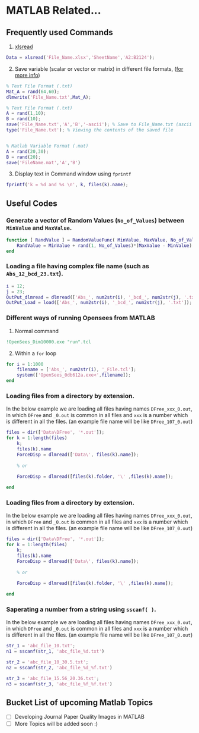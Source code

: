 # MATLAB Related...

## Frequently used Commands

1. [xlsread](https://in.mathworks.com/help/matlab/ref/xlsread.html#d117e1634382)
```matlab
Data = xlsread('File_Name.xlsx','SheetName','A2:B2124');
```
2. Save variable (scalar or vector or matrix) in different file formats, ([for more info](https://in.mathworks.com/help/matlab/ref/save.html))
```matlab
% Text File Format (.txt)
Mat_A = rand(64,60);
dlmwrite('File_Name.txt',Mat_A);

% Text File Format (.txt)
A = rand(1,10);
B = rand(10);
save('File_Name.txt','A','B','-ascii'); % Save to File_Name.txt (ascii file format)
type('File_Name.txt'); % Viewing the contents of the saved file


% Matlab Variable Format (.mat)
A = rand(20,30);
B = rand(20);
save('FileName.mat','A','B')
```

3. Display text in Command window using `fprintf`
```MATLAB
fprintf('k = %d and %s \n', k, files(k).name);
```

## Useful Codes

### Generate a vector of Random Values (`No_of_Values`) between `MinValue` and `MaxValue`. 

```matlab
function [ RandValue ] = RandomValueFunc( MinValue, MaxValue, No_of_Values )
	RandValue = MinValue + rand(1, No_of_Values)*(MaxValue - MinValue);
end
```


### Loading a file having complex file name (such as `Abs_12_bcd_23.txt`).

```matlab
i = 12;
j = 23;
OutPut_dlmread = dlmread(['Abs_', num2str(i), '_bcd_', num2str(j), '.txt']); % using dlmread command
OutPut_Load = load(['Abs_', num2str(i), '_bcd_', num2str(j), '.txt']); % using load command
``` 


### Different ways of running Opensees from MATLAB

1. Normal command
```MATLAB
!OpenSees_Dim10000.exe "run".tcl
```
2. Within a `for` loop
```MATLAB
for i = 1:1000
	filename = ['Abs_', num2str(i), '_File.tcl'];
	system(['OpenSees_0db612a.exe<',filename]);
end
```
	
### Loading files from a directory by **extension**.

In the below example we are loading all files having names `DFree_xxx_0.out`, in which `DFree` and `_0.out` is common in all files and `xxx` is a number which is different in all the files. (an example file name will be like `DFree_107_0.out`)

```matlab
files = dir(['Data\DFree', '*.out']);
for k = 1:length(files)
	k;
	files(k).name
	ForceDisp = dlmread(['Data\', files(k).name]);
	
	% or
	
	ForceDisp = dlmread([files(k).folder, '\' ,files(k).name]);

end

``` 
### Loading files from a directory by **extension**.

In the below example we are loading all files having names `DFree_xxx_0.out`, in which `DFree` and `_0.out` is common in all files and `xxx` is a number which is different in all the files. (an example file name will be like `DFree_107_0.out`)

```matlab
files = dir(['Data\DFree', '*.out']);
for k = 1:length(files)
	k;
	files(k).name
	ForceDisp = dlmread(['Data\', files(k).name]);
	
	% or
	
	ForceDisp = dlmread([files(k).folder, '\' ,files(k).name]);

end

``` 

### Saperating a number from a string using `sscanf( )`.

In the below example we are loading all files having names `DFree_xxx_0.out`, in which `DFree` and `_0.out` is common in all files and `xxx` is a number which is different in all the files. (an example file name will be like `DFree_107_0.out`)

```matlab
str_1 = 'abc_file_10.txt';
n1 = sscanf(str_1, 'abc_file_%d.txt')

str_2 = 'abc_file_10_30.5.txt';
n2 = sscanf(str_2, 'abc_file_%d_%f.txt')

str_3 = 'abc_file_15.56_20.36.txt';
n3 = sscanf(str_3, 'abc_file_%f_%f.txt')
``` 

## Bucket List of upcoming Matlab Topics
	
- [ ] Developing Journal Paper Quality Images in MATLAB
- [ ] More Topics will be added soon :)
